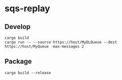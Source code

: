 # sqs-replay

## Develop

```shell
cargo build
cargo run -- --source https://host/MyDLQueue --dest https://host/MyQueue -max-messages 2
```

## Package

```shell
cargo build --release
```